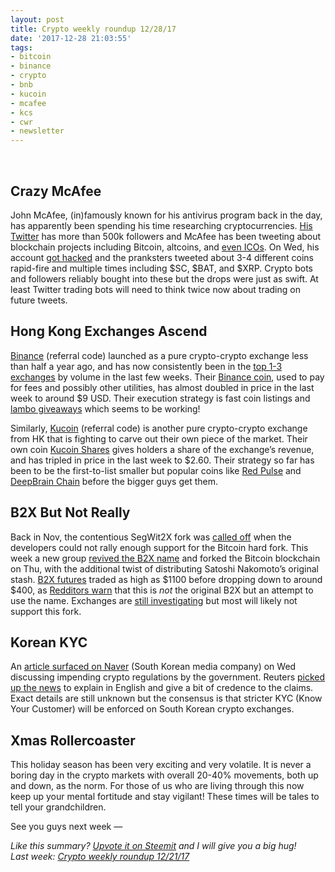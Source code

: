 ```yaml
---
layout: post
title: Crypto weekly roundup 12/28/17
date: '2017-12-28 21:03:55'
tags:
- bitcoin
- binance
- crypto
- bnb
- kucoin
- mcafee
- kcs
- cwr
- newsletter
---
```


<br />

## Crazy McAfee
John McAfee, (in)famously known for his antivirus program back in the day, has apparently been spending his time researching cryptocurrencies. [His Twitter](https://twitter.com/officialmcafee) has more than 500k followers and McAfee has been tweeting about blockchain projects including Bitcoin, altcoins, and [even ICOs](https://twitter.com/officialmcafee/status/946122811671830529). On Wed, his account [got hacked](https://twitter.com/officialmcafee/status/946154726307127298) and the pranksters tweeted about 3-4 different coins rapid-fire and multiple times including $SC, $BAT, and $XRP. Crypto bots and followers reliably bought into these but the drops were just as swift. At least Twitter trading bots will need to think twice now about trading on future tweets.

## Hong Kong Exchanges Ascend
[Binance](https://www.binance.com/?ref=10138930) (referral code) launched as a pure crypto-crypto exchange less than half a year ago, and has now consistently been in the [top 1-3 exchanges](https://coinmarketcap.com/exchanges/volume/24-hour/) by volume in the last few weeks. Their [Binance coin](https://coinmarketcap.com/currencies/binance-coin/), used to pay for fees and possibly other utilities, has almost doubled in price in the last week to around $9 USD. Their execution strategy is fast coin listings and [lambo giveaways](https://www.binance.com/activity-MCO.html) which seems to be working!

Similarly, [Kucoin](https://www.kucoin.com/#/?r=E54JXp) (referral code) is another pure crypto-crypto exchange from HK that is fighting to carve out their own piece of the market. Their own coin [Kucoin Shares](https://coinmarketcap.com/currencies/kucoin-shares/) gives holders a share of the exchange’s revenue, and has tripled in price in the last week to $2.60. Their strategy so far has been to be the first-to-list smaller but popular coins like [Red Pulse](https://coinmarketcap.com/currencies/red-pulse/) and [DeepBrain Chain](https://coinmarketcap.com/currencies/deepbrain-chain/) before the bigger guys get them.

## B2X But Not Really
Back in Nov, the contentious SegWit2X fork was [called off](https://lists.linuxfoundation.org/pipermail/bitcoin-segwit2x/2017-November/000685.html) when the developers could not rally enough support for the Bitcoin hard fork. This week a new group [revived the B2X name](http://b2x-segwit.io/) and forked the Bitcoin blockchain on Thu, with the additional twist of distributing Satoshi Nakomoto’s original stash. [B2X futures](https://coinmarketcap.com/currencies/segwit2x/) traded as high as $1100 before dropping down to around $400, as [Redditors warn](https://www.reddit.com/r/BitcoinScamCoins/comments/7kumld/b2x_segwit2x_hard_fork_bitcoin_scammers_trying_to/) that this is *not* the original B2X but an attempt to use the name. Exchanges are [still investigating](https://www.reddit.com/r/binance/comments/7mfuq7/for_those_worried_about_b2x/) but most will likely not support this fork.

## Korean KYC
An [article surfaced on Naver](http://news.naver.com/main/read.nhn?mode=LSD&mid=shm&sid1=101&oid=277&aid=0004148227) (South Korean media company) on Wed discussing impending crypto regulations by the government. Reuters [picked up the news](https://www.reuters.com/article/uk-southkorea-bitcoin/south-korea-to-impose-new-curbs-on-cryptocurrency-trading-idUSKBN1EM05K) to explain in English and give a bit of credence to the claims. Exact details are still unknown but the consensus is that stricter KYC (Know Your Customer) will be enforced on South Korean crypto exchanges.

## Xmas Rollercoaster
This holiday season has been very exciting and very volatile. It is never a boring day in the crypto markets with overall 20-40% movements, both up and down, as the norm. For those of us who are living through this now keep up your mental fortitude and stay vigilant! These times will be tales to tell your grandchildren.

See you guys next week —

*Like this summary? [Upvote it on Steemit](https://steemit.com/cryptocurrency/@aeto/aeto-s-crypto-weekly-roundup-12-28-17) and I will give you a big hug!*<br />*Last week: [Crypto weekly roundup 12/21/17](https://tonyy.in/crypto-weekly-roundup-12-21-17/)*